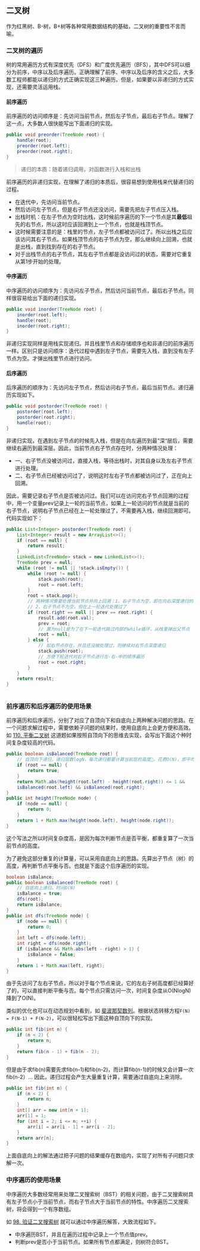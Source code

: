 ## 二叉树
作为红黑树、B-树，B+树等各种常用数据结构的基础，二叉树的重要性不言而喻。
### 二叉树的遍历
树的常用遍历方式有深度优先（DFS）和广度优先遍历（BFS），其中DFS可以细分为前序，中序以及后序遍历。正确理解了前序、中序以及后序的含义之后，大多数工程师都能以递归的方式正确实现这三种遍历。但是，如果要以非递归的方式实现，还需要灵活运用栈。
#### 前序遍历
前序遍历的访问顺序是：先访问当前节点，然后左子节点，最后右子节点。理解了这一点，大多数人很快能写出下面递归的实现。

```java
public void preorder(TreeNode root) {
	handle(root);
	preorder(root.left);
	preorder(root.right);
}
```

> 递归的本质：随着递归调用，对函数进行入栈和出栈 

前序遍历的非递归实现，在理解了递归的本质后，很容易想到使用栈来代替递归的过程。

- 在迭代中，先访问当前节点。
- 然后访问左子节点，但是右子节点还没访问，需要先把左子节点压入栈。
- 出栈时机：在左子节点为空时出栈，这时候前序遍历的下一个节点是其**最低**祖先的右节点，所以这时应该回溯到上一个节点，也就是栈顶节点。
- 这时候需要注意的是：栈里的节点，左子节点都被访问过了。所以出栈之后应该访问其右子节点。如果栈顶节点的右子节点为空，那么继续向上回溯，也就是出栈，直到找到存在的右子节点。
- 对于出栈节点的右子节点，其左右子节点都是没访问过的状态，需要对它重复从第1步开始的处理。

#### 中序遍历
中序遍历的访问顺序为：先访问左子节点，然后访问当前节点，最后右子节点。同样很容易给出下面的递归实现。

```java
public void inorder(TreeNode root) {
	inorder(root.left);
	handle(root);
	inorder(root.right);
}
```

非递归实现同样是用栈实现递归。并且栈里节点和存储顺序也和非递归的前序遍历一样。区别只是访问顺序：迭代过程中遇到左子节点，需要先入栈，直到没有左子节点为空。才弹出栈里节点进行访问。

#### 后序遍历
后序遍历的顺序为：先访问左子节点，然后访问右子节点，最后当前节点。递归遍历实现如下。

```java
public void postorder(TreeNode root) {
	postorder(root.left);
	postorder(root.right);
	handle(root);
}
```

非递归实现，在遇到左子节点的时候先入栈，但是在向左遍历到最”深“层后，需要继续右遍历到最深层。因此，当前节点右子节点存在时，分两种情况处理：

- 一、右子节点没被访问过，直接入栈，等待出栈时，对其自身以及左右子节点进行处理。
- 二、右子节点已经被访问过了，说明这时左右子节点都被访问过了，正在向上回溯。

因此，需要记录右子节点是否被访问过。我们可以在访问完右子节点回溯的过程中，用一个变量prev记录上一轮的当前节点，如果上一轮访问的节点就是当前的右子节点，说明右子节点已经在上一轮处理过了，不需要再入栈，继续回溯即可。代码实现如下：

```java
public List<Integer> postorder(TreeNode root) {
    List<Integer> result = new ArrayList<>();
    if (root == null) {
        return result;
    }
    LinkedList<TreeNode> stack = new LinkedList<>();
    TreeNode prev = null;
    while (root != null || !stack.isEmpty()) {
        while (root != null) {
            stack.push(root);
            root = root.left;
        }
        root = stack.pop();
        // 两种情况需要处理当前节点并向上回溯：1、右子节点为空，即在向右深度递归的时候到了叶子节点；
        // 2、右子节点不为空，但在上一轮迭代处理过了
        if (root.right == null || prev == root.right) {
            result.add(root.val);
            prev = root;
            // 置为null是为了在下一轮迭代跳过内部的while循环，从栈里弹出父节点
            root = null;
        } else {
            // 如右节点存在，并且还没被处理过，则继续对右节点深度递归
            stack.push(root);
            // 方便下轮迭代对右子节点进行左-右-中的顺序遍历
            root = root.right;
        }
    }
    return result;
}
    
```

### 前序遍历和后序遍历的使用场景
前序遍历和后序遍历，分别了对应了自顶向下和自底向上两种解决问题的思路。在一个问题求解过程中，需要依赖子问题的结果时，使用自底向上会更方便和高效。如 [110. 平衡二叉树](https://leetcode-cn.com/problems/balanced-binary-tree/) 这道题如果按照自顶向下的思维去实现，会写出下面这个种时间复杂度较高的代码。

```java
public boolean isBalanced(TreeNode root) {
    // 自顶向下递归，递归层数logN，每次递归都要计算当前层的高度，花费O(N)，即平均时间复杂度O(N*logN)
    if (root == null) {
        return true;
    }
    return Math.abs(height(root.left) - height(root.right)) <= 1 &&
    isBalanced(root.left) && isBalanced(root.right);
}
public int height(TreeNode node) {
    if (node == null) {
        return 0;
    }
    return 1 + Math.max(height(node.left), height(node.right));
}
```

这个写法之所以时间复杂度高，是因为每次判断节点是否平衡，都重复算了一次当前节点的高度。

为了避免这部分重复的计算量，可以采用自底向上的思路。先算出子节点（树）的高度，再判断节点平衡与否。也就是下面这个后序遍历的实现。

```java
boolean isBalance;
public boolean isBalanced(TreeNode root) {
    // 自底向上递归，时间O(N)
    isBalance = true;
    dfs(root);
    return isBalance;
}
public int dfs(TreeNode node) {
    if (node == null) {
        return 0;
    }
    int left = dfs(node.left);
    int right = dfs(node.right);
    if (isBalance && Math.abs(left - right) > 1) {
        isBalance = false; 
    }
    return 1 + Math.max(left, right);
}
```

由于先访问了左右子节点，所以对于每个节点来说，它的左右子树高度都已经算好了的，可以直接判断平衡与否。每个节点只需访问一次，时间复杂度从O(NlogN)降到了O(N)。

类似的优化也可以在动态规划中看到，如 [斐波那契数列](https://leetcode-cn.com/problems/fei-bo-na-qi-shu-lie-lcof/)。根据状态转移方程```F(N) = F(N-1) + F(N-2)```，可以很轻松写出下面这种自顶向下的实现。
``` java
public int fib(int n) {
    if (n < 2) {
        return n;
    }
    return fib(n - 1) + fib(n - 2);
}
```

但是由于求fib(n)需要先求fib(n-1)和fib(n-2)，而计算fib(n-1)的时候又会计算一次fib(n-2）... 因此，递归过程会产生大量重复计算，需要通过自底向上来消除。

``` java
public int fib(int n) {
	if (n < 2) {
		return n;
	}
	int[] arr = new int[n + 1];
	arr[1] = 1; 
	for (int i = 2; i <= n; ++i) {
		arr[i] = arr[i - 1] + arr[i - 2];
	}
	return arr[n];
}
```

上面自底向上的解法通过把子问题的结果缓存在数组内，实现了对所有子问题只求解一次。
### 中序遍历的使用场景
中序遍历大多数经常用来处理二叉搜索树（BST）的相关问题，由于二叉搜索树具有左子节点小于当前节点，而右子节点大于当前节点的特性。中序遍历二叉搜索树，将会得到一个有序数组。

如 [98. 验证二叉搜索树](https://leetcode-cn.com/problems/validate-binary-search-tree/) 就可以通过中序遍历解答，大致流程如下。

- 中序遍历BST，并且在遍历过程中记录上一个节点值prev。
- 判断prev是否小于当前节点。如果所有节点都满足，则树符合BST。

